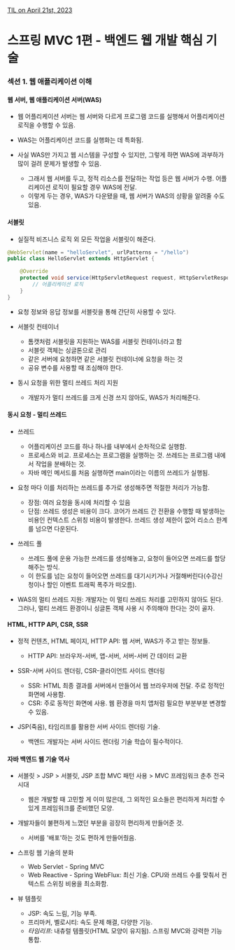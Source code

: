 [TIL on April 21st, 2023](../../TIL/2023/04/04-21-2023.md)
# **스프링 MVC 1편 - 백엔드 웹 개발 핵심 기술**

### 섹션 1. 웹 애플리케이션 이해

#### 웹 서버, 웹 애플리케이션 서버(WAS)
* 웹 어플리케이션 서버는 웹 서버와 다르게 프로그램 코드를 실행해서 어플리케이션 로직을 수행할 수 있음.
* WAS는 어플리케이션 코드를 실행화는 데 특화됨.

* 사실 WAS만 가지고 웹 시스템을 구성할 수 있지만, 그렇게 하면 WAS에 과부하가 많이 걸려 문제가 발생할 수 있음.
  - 그래서 웹 서버를 두고, 정적 리소스를 전달하는 작업 등은 웹 서버가 수행. 어플리케이션 로직이 필요할 경우 WAS에 전달.
  - 이렇게 두는 경우, WAS가 다운됐을 때, 웹 서버가 WAS의 상황을 알려줄 수도 있음.

#### 서블릿
* 실질적 비즈니스 로직 외 모든 작업을 서블릿이 해준다.

```java
@WebServlet(name = "helloServlet", urlPatterns = "/hello")
public class HelloServlet extends HttpServlet {

    @Override
    protected void service(HttpServletRequest request, HttpServletResponse response) {
        // 어플리케이션 로직
    }
}
```

* 요청 정보와 응답 정보를 서블릿을 통해 간단히 사용할 수 있다.

* 서블릿 컨테이너
  - 톰캣처럼 서블릿을 지원하는 WAS를 서블릿 컨테이너라고 함
  - 서블릿 객체는 싱글톤으로 관리
  - 같은 서버에 요청하면 같은 서블릿 컨테이너에 요청을 하는 것
  - 공유 변수를 사용할 때 조심해야 한다.
* 동시 요청을 위한 멀티 쓰레드 처리 지원
  - 개발자가 멀티 쓰레드를 크게 신경 쓰지 않아도, WAS가 처리해준다.

#### 동시 요청 - 멀티 쓰레드
* 쓰레드
  - 어플리케이션 코드를 하나 하나를 내부에서 순차적으로 실행함.
  - 프로세스와 비교. 프로세스는 프로그램을 실행하는 것. 쓰레드는 프로그램 내에서 작업을 분배하는 것.
  - 자바 메인 메서드를 처음 실행하면 main이라는 이름의 쓰레드가 실행됨.

* 요청 마다 이를 처리하는 쓰레드를 추가로 생성해주면 적절한 처리가 가능함.
  - 장점: 여러 요청을 동시에 처리할 수 있음
  - 단점: 쓰레드 생성은 비용이 크다. 코어가 쓰레드 간 전환을 수행할 때 발생하는 비용인 컨텍스트 스위칭 비용이 발생한다. 쓰레드 생성 제한이 없어 리소스 한계를 넘으면 다운된다.

* 쓰레드 풀
  - 쓰레드 풀에 운용 가능한 쓰레드를 생성해놓고, 요청이 들어오면 쓰레드를 할당해주는 방식.
  - 이 한도를 넘는 요청이 들어오면 쓰레드를 대기시키거나 거절해버린다(수강신청이나 할인 이벤트 트래픽 폭주가 떠오름).

* WAS의 멀티 쓰레드 지원: 개발자는 이 멀티 쓰레드 처리를 고민하지 않아도 된다. 그러나, 멀티 쓰레드 환경이니 싱글톤 객체 사용 시 주의해야 한다는 것이 골자.

#### HTML, HTTP API, CSR, SSR
* 정적 컨텐츠, HTML 페이지, HTTP API: 웹 서버, WAS가 주고 받는 정보들.
  - HTTP API: 브라우저-서버, 앱-서버, 서버-서버 간 데이터 교환

* SSR-서버 사이드 렌더링, CSR-클라이언트 사이드 렌더링
  - SSR: HTML 최종 결과를 서버에서 만들어서 웹 브라우저에 전달. 주로 정적인 화면에 사용함.
  - CSR: 주로 동적인 화면에 사용. 웹 환경을 마치 앱처럼 필요한 부분부분 변경할 수 있음.

* JSP(죽음), 타임리프를 활용한 서버 사이드 렌더링 기술.
  - 백엔드 개발자는 서버 사이드 렌더링 기술 학습이 필수적이다.

#### 자바 백엔드 웹 기술 역사
* 서블릿 > JSP > 서블릿, JSP 조합 MVC 패턴 사용 > MVC 프레임워크 춘추 전국 시대
  - 웹은 개발할 때 고민할 게 이미 많은데, 그 외적인 요소들은 편리하게 처리할 수 있게 프레임워크를 준비했던 모양.

* 개발자들이 불편하게 느꼈던 부분을 굉장히 편리하게 만들어준 것.
  - 서버를 '배포'하는 것도 편하게 만들어줬음.

* 스프링 웹 기술의 분화
  - Web Servlet - Spring MVC
  - Web Reactive - Spring WebFlux: 최신 기술. CPU와 쓰레드 수를 맞춰서 컨텍스트 스위칭 비용을 최소화함.

* 뷰 템플릿
  - JSP: 속도 느림, 기능 부족.
  - 프리마커, 벨로시티: 속도 문제 해결, 다양한 기능.
  - *타임리프*: 내츄럴 템플릿(HTML 모양이 유지됨). 스프링 MVC와 강력한 기능 통합.